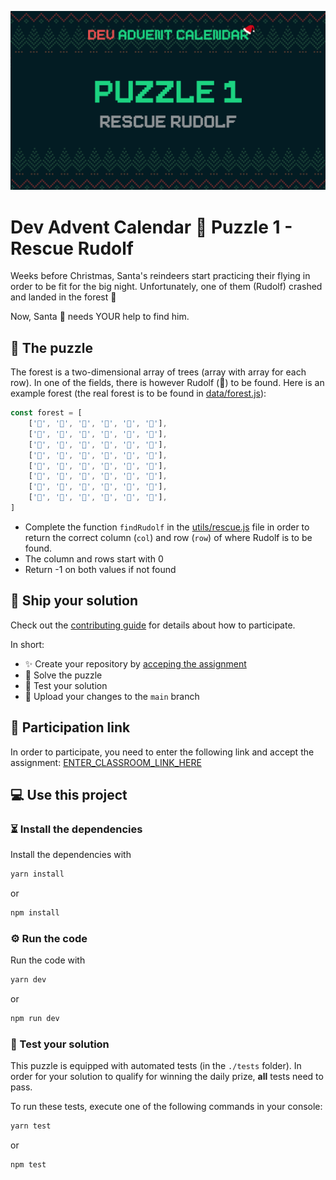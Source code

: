 ![](README.cover.jpg)

# Dev Advent Calendar 🎅 Puzzle 1 - Rescue Rudolf

Weeks before Christmas, Santa's reindeers start practicing their flying in order to be fit for the big night.
Unfortunately, one of them (Rudolf) crashed and landed in the forest 🌲

Now, Santa 🎅 needs YOUR help to find him.

## 🧩 The puzzle

The forest is a two-dimensional array of trees (array with array for each row). In one of the fields, there is however Rudolf (🦌) to be found.
Here is an example forest (the real forest is to be found in [data/forest.js](data/forest.js)):

```javascript
const forest = [
    ['🌲', '🌲', '🌲', '🌲', '🌲', '🌲'],
    ['🌲', '🌲', '🌲', '🌲', '🌲', '🌲'],
    ['🌲', '🌲', '🌲', '🌲', '🌲', '🌲'],
    ['🌲', '🌲', '🦌', '🌲', '🌲', '🌲'],
    ['🌲', '🌲', '🌲', '🌲', '🌲', '🌲'],
    ['🌲', '🌲', '🌲', '🌲', '🌲', '🌲'],
    ['🌲', '🌲', '🌲', '🌲', '🌲', '🌲'],
    ['🌲', '🌲', '🌲', '🌲', '🌲', '🌲'],
]
```

-   Complete the function `findRudolf` in the [utils/rescue.js](utils/rescue.js) file in order to return the correct column (`col`) and row (`row`) of where Rudolf is to be found.
-   The column and rows start with 0
-   Return -1 on both values if not found

## 🚢 Ship your solution

Check out the [contributing guide](https://github.com/devadvent/readme/blob/main/CONTRIBUTING.md) for details about how to participate.

In short:

-   ✨ Create your repository by [acceping the assignment](ENTER_CLASSROOM_LINK_HERE)
-   🧩 Solve the puzzle
-   🤖 Test your solution
-   🚀 Upload your changes to the `main` branch

## 🙌 Participation link

In order to participate, you need to enter the following link and accept the assignment:
[ENTER_CLASSROOM_LINK_HERE](ENTER_CLASSROOM_LINK_HERE)

## 💻 Use this project

### ⏳ Install the dependencies

Install the dependencies with

```bash
yarn install
```

or

```bash
npm install
```

### ⚙️ Run the code

Run the code with

```bash
yarn dev
```

or

```bash
npm run dev
```

### 🤖 Test your solution

This puzzle is equipped with automated tests (in the `./tests` folder). In order for your solution to qualify for winning the daily prize, **all** tests need to pass.

To run these tests, execute one of the following commands in your console:

```bash
yarn test
```

or

```bash
npm test
```
